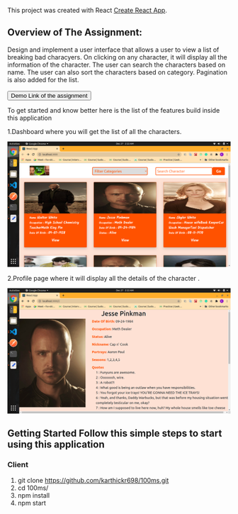 This project was created with React [Create React App](https://github.com/facebook/create-react-app).

## Overview of The Assignment:

Design and implement a user interface that allows a user to view a list of breaking bad characyers. On clicking on any character, it will display all the information of the character. The user can search the characters based on name. The user can also sort the characters based on category. Pagination is also added for the list.
<br>
<br>
<a href = "https://breaking-bad-characters-appp.netlify.app/">
<button style = "background:red,padding:5px">Demo Link of the assignment</button>
</a>

To get started and know better here is the list of the features build inside this application

1.Dashboard where you will get the list of all the characters.

<p> <img src  = "/public/list.png"> </p>

2.Profile page where it will display all the details of the character .

<p> <img src  = "/public/profile.png"> </p>

## Getting Started Follow this simple steps to start using this application

### Client

1.  git clone https://github.com/karthickr698/100ms.git
2.  cd 100ms/
3.  npm install
4.  npm start

